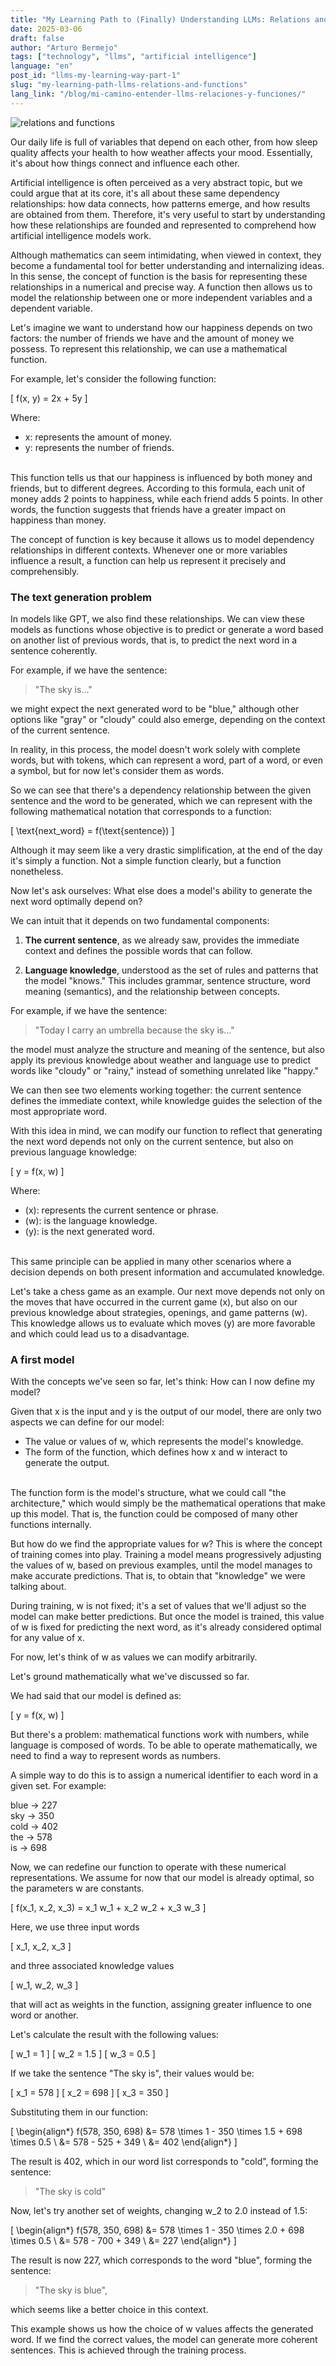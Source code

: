 ```yaml
---
title: "My Learning Path to (Finally) Understanding LLMs: Relations and Functions"
date: 2025-03-06
draft: false
author: "Arturo Bermejo"
tags: ["technology", "llms", "artificial intelligence"]
language: "en"
post_id: "llms-my-learning-way-part-1"
slug: "my-learning-path-llms-relations-and-functions"
lang_link: "/blog/mi-camino-entender-llms-relaciones-y-funciones/"
---
```


![relations and functions](/images/llms-my-learning-way-part-1.jpg)

Our daily life is full of variables that depend on each other, from how sleep quality affects your health to how weather affects your mood. Essentially, it's about how things connect and influence each other.

Artificial intelligence is often perceived as a very abstract topic, but we could argue that at its core, it's all about these same dependency relationships: how data connects, how patterns emerge, and how results are obtained from them. Therefore, it's very useful to start by understanding how these relationships are founded and represented to comprehend how artificial intelligence models work.

Although mathematics can seem intimidating, when viewed in context, they become a fundamental tool for better understanding and internalizing ideas. In this sense, the concept of function is the basis for representing these relationships in a numerical and precise way. A function then allows us to model the relationship between one or more independent variables and a dependent variable.

Let's imagine we want to understand how our happiness depends on two factors: the number of friends we have and the amount of money we possess. To represent this relationship, we can use a mathematical function.

For example, let's consider the following function:

\[
f(x, y) = 2x + 5y
\]

Where:
- x: represents the amount of money.
- y: represents the number of friends.
<br><br>

This function tells us that our happiness is influenced by both money and friends, but to different degrees. According to this formula, each unit of money adds 2 points to happiness, while each friend adds 5 points. In other words, the function suggests that friends have a greater impact on happiness than money.

The concept of function is key because it allows us to model dependency relationships in different contexts. Whenever one or more variables influence a result, a function can help us represent it precisely and comprehensibly.

### The text generation problem

In models like GPT, we also find these relationships. We can view these models as functions whose objective is to predict or generate a word based on another list of previous words, that is, to predict the next word in a sentence coherently.

For example, if we have the sentence:

> "The sky is…"

we might expect the next generated word to be "blue," although other options like "gray" or "cloudy" could also emerge, depending on the context of the current sentence.

In reality, in this process, the model doesn't work solely with complete words, but with tokens, which can represent a word, part of a word, or even a symbol, but for now let's consider them as words.

So we can see that there's a dependency relationship between the given sentence and the word to be generated, which we can represent with the following mathematical notation that corresponds to a function:

\[
\text{next_word} = f(\text{sentence})
\]

Although it may seem like a very drastic simplification, at the end of the day it's simply a function. Not a simple function clearly, but a function nonetheless.

Now let's ask ourselves: What else does a model's ability to generate the next word optimally depend on?

We can intuit that it depends on two fundamental components:

1. **The current sentence**, as we already saw, provides the immediate context and defines the possible words that can follow.

2. **Language knowledge**, understood as the set of rules and patterns that the model "knows." This includes grammar, sentence structure, word meaning (semantics), and the relationship between concepts.

For example, if we have the sentence:

> "Today I carry an umbrella because the sky is…"

the model must analyze the structure and meaning of the sentence, but also apply its previous knowledge about weather and language use to predict words like "cloudy" or "rainy," instead of something unrelated like "happy."

We can then see two elements working together: the current sentence defines the immediate context, while knowledge guides the selection of the most appropriate word.

With this idea in mind, we can modify our function to reflect that generating the next word depends not only on the current sentence, but also on previous language knowledge:

\[
y = f(x, w)
\]

Where:
- \(x\): represents the current sentence or phrase.
- \(w\): is the language knowledge.
- \(y\): is the next generated word.
<br><br>

This same principle can be applied in many other scenarios where a decision depends on both present information and accumulated knowledge.

Let's take a chess game as an example. Our next move depends not only on the moves that have occurred in the current game (x), but also on our previous knowledge about strategies, openings, and game patterns (w). This knowledge allows us to evaluate which moves (y) are more favorable and which could lead us to a disadvantage.

### A first model

With the concepts we've seen so far, let's think: How can I now define my model?

Given that x is the input and y is the output of our model, there are only two aspects we can define for our model:

- The value or values of w, which represents the model's knowledge.
- The form of the function, which defines how x and w interact to generate the output.
<br><br>

The function form is the model's structure, what we could call "the architecture," which would simply be the mathematical operations that make up this model. That is, the function could be composed of many other functions internally.

But how do we find the appropriate values for w? This is where the concept of training comes into play. Training a model means progressively adjusting the values of w, based on previous examples, until the model manages to make accurate predictions. That is, to obtain that "knowledge" we were talking about.

During training, w is not fixed; it's a set of values that we'll adjust so the model can make better predictions. But once the model is trained, this value of w is fixed for predicting the next word, as it's already considered optimal for any value of x.

For now, let's think of w as values we can modify arbitrarily.

Let's ground mathematically what we've discussed so far.

We had said that our model is defined as:

\[
y = f(x, w)
\]

But there's a problem: mathematical functions work with numbers, while language is composed of words. To be able to operate mathematically, we need to find a way to represent words as numbers.

A simple way to do this is to assign a numerical identifier to each word in a given set. For example:

blue → 227 <br>
sky → 350 <br>
cold → 402 <br>
the → 578 <br>
is → 698 <br>

Now, we can redefine our function to operate with these numerical representations. We assume for now that our model is already optimal, so the parameters w are constants.

\[
f(x_1, x_2, x_3) = x_1 w_1 + x_2 w_2 + x_3 w_3
\]

Here, we use three input words

\[
x_1, x_2, x_3
\]

and three associated knowledge values

\[
w_1, w_2, w_3
\]

that will act as weights in the function, assigning greater influence to one word or another.

Let's calculate the result with the following values:

\[
w_1 = 1
\]
\[
w_2 = 1.5
\]
\[
w_3 = 0.5
\]

If we take the sentence "The sky is", their values would be:

\[
x_1 = 578
\]
\[
x_2 = 698
\]
\[
x_3 = 350
\]

Substituting them in our function:

\[
\begin{align*}
f(578, 350, 698) &= 578 \times 1 - 350 \times 1.5 + 698 \times 0.5 \\
                 &= 578 - 525 + 349 \\
                 &= 402
\end{align*}
\]

The result is 402, which in our word list corresponds to "cold", forming the sentence:

> "The sky is cold"

Now, let's try another set of weights, changing w_2 to 2.0 instead of 1.5:

\[
\begin{align*}
f(578, 350, 698) &= 578 \times 1 - 350 \times 2.0 + 698 \times 0.5 \\
                 &= 578 - 700 + 349 \\
                 &= 227
\end{align*}
\]

The result is now 227, which corresponds to the word "blue", forming the sentence:

> "The sky is blue",

which seems like a better choice in this context.

This example shows us how the choice of w values affects the generated word. If we find the correct values, the model can generate more coherent sentences. This is achieved through the training process.
